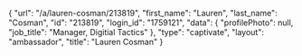 {
    "url": "\/a\/lauren-cosman\/213819",
    "first_name": "Lauren",
    "last_name": "Cosman",
    "id": "213819",
    "login_id": "1759121",
    "data": {
        "profilePhoto": null,
        "job_title": "Manager, Digitial Tactics"
    },
    "type": "captivate",
    "layout": "ambassador",
    "title": "Lauren Cosman"
}